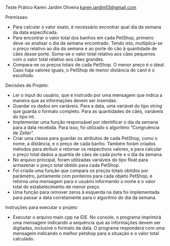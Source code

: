 Teste Prático 
Karen Jardim Oliveira
karen.jardim13@gmail.com

Premissas: 
- Para calcular o valor exato, é necessário encontrar qual dia da semana da data especificada.
- Para encontrar o valor total dos banhos em cada PetShop, primeiro deve-se analisar o dia da semana encontrado. Tendo isto, multiplica-se o preço relativo ao dia da semana e ao porte do cão à quantidade de cães desse porte. Soma-se o valor total relativo aos cães pequenos com o valor total relativo aos cães grandes.
- Compara-se os preços totais de cada PetShop. O menor preço é o ideal. Caso haja valores iguais, o PetShop de menor distância do canil é o escolhido. 


Decisões de Projeto:
- Ler o input do usuário, que é instruído por uma mensagem que indica a maneira que as informações devem ser inseridas.
- Guardar os dados em variáveis. Para a data, uma variável do tipo string que guarda o formato completo. Para as quantidades de cães, variáveis do tipo int.
- Implementar uma função responsável por identificar o dia da semana para a data recebida. Para isso, foi utilizado o algoritmo “Congruência de Zeller”. 
- Criar uma classe para guardar os atributos de cada PetShop, como o nome, a distância, e o preço de cada banho. Também foram criados métodos para atribuir e retornar os respectivos valores, e para calcular o preço total dados a quantia de cães de cada porte e o dia da semana.
- No arquivo principal, foram utilizadas variáveis do tipo float para armazenar o preço total obtido para cada PetShop. 
- Foi criada uma função que compara os preços totais obtidos por parâmetro, juntamente com ponteiros para cada objeto PetShop, e retorna uma mensagem para o usuário informando o nome e o valor total do estabelecimento de menor preço.
- Uma função para remover zeros à esquerda na data foi implementada para passar a data corretamente para o algoritmo do dia da semana.

Instruções para executar o projeto
- Executar o arquivo main.cpp na IDE. No console, o programa imprimirá uma mensagem indicando a sequência que as informações devem ser digitadas, inclusive o formato da data. O programa responderá com uma mensagem indicando o melhor petshop para a situação e o valor total calculado. 
